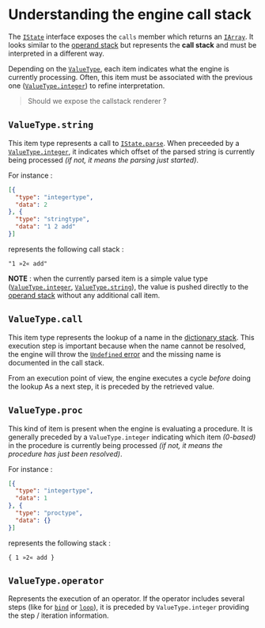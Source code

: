# Understanding the engine call stack

The [`IState`][interfaces] interface exposes the `calls` member which returns an [`IArray`][interfaces].
It looks similar to the [operand stack][operand stack] but represents the **call stack** and must be interpreted in a different way.

Depending on the [`ValueType`][interfaces], each item indicates what the engine is currently processing.
Often, this item must be associated with the previous one ([`ValueType.integer`][interfaces]) to refine interpretation.

> Should we expose the callstack renderer ?

## `ValueType.string`

This item type represents a call to [`IState.parse`][interfaces].
When preceeded by a [`ValueType.integer`][interfaces], it indicates which offset of the parsed string is currently being processed *(if not, it means the parsing just started)*.

For instance :
```json
[{
  "type": "integertype",
  "data": 2
}, {
  "type": "stringtype",
  "data": "1 2 add"
}]
```

represents the following call stack :
```text
"1 »2« add"
```

**NOTE** : when the currently parsed item is a simple value type ([`ValueType.integer`][interfaces], [`ValueType.string`][interfaces]), the value is pushed directly to the [operand stack][operand stack] without any additional call item.

## `ValueType.call`

This item type represents the lookup of a name in the [dictionary stack][dictionary stack]. This execution step is important because when the name cannot be resolved, the engine will throw the [`Undefined` error][errors] and the missing name is documented in the call stack.

From an execution point of view, the engine executes a cycle *before* doing the lookup
As a next step, it is preceded by the retrieved value.


## `ValueType.proc`

This kind of item is present when the engine is evaluating a procedure. It is generally preceded by a `ValueType.integer` indicating which item *(0-based)* in the procedure is currently being processed *(if not, it means the procedure has just been resolved)*.

For instance :
```json
[{
  "type": "integertype",
  "data": 1
}, {
  "type": "proctype",
  "data": {}
}]
```

represents the following stack :
```text
{ 1 »2« add }
```



## `ValueType.operator`

Represents the execution of an operator. If the operator includes several steps (like for [`bind`][operators] or [`loop`][operators]), it is preceded by `ValueType.integer` providing the step / iteration information.

[interfaces]: https://github.com/progbots/engine/blob/main/index.ts
[operators]: https://github.com/progbots/engine/blob/main/docs/operators/README.md
[operand stack]: https://github.com/progbots/engine/blob/main/docs/README.md
[dictionary stack]: https://github.com/progbots/engine/blob/main/docs/README.md
[errors]: https://github.com/progbots/engine/blob/main/docs/errors.md